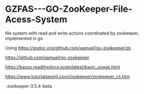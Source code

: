 # GZFAS---GO-ZooKeeper-File-Acess-System

file system with read and write actions coordinated by zookeeper, implemented in go 

Using
https://godoc.org/github.com/samuel/go-zookeeper/zk

https://github.com/samuel/go-zookeeper

https://kazoo.readthedocs.io/en/latest/basic_usage.html

https://www.tutorialspoint.com/zookeeper/zookeeper_cli.htm

-zookeeper-3.5.4-beta